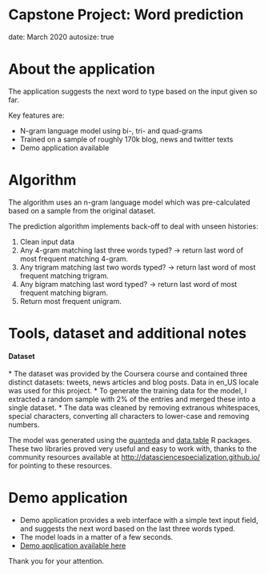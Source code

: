 Capstone Project: Word prediction
========================================================
date: March 2020
autosize: true

About the application
========================================================

The application suggests the next word to type based on the input given so far.

Key features are:

- N-gram language model using bi-, tri- and quad-grams
- Trained on a sample of roughly 170k blog, news and twitter texts
- Demo application available

Algorithm
========================================================

The algorithm uses an n-gram language model which was pre-calculated based on
a sample from the original dataset.

The prediction algorithm implements back-off to deal with unseen histories:

1. Clean input data
2. Any 4-gram matching last three words typed? -> return last word of most frequent matching 4-gram.
3. Any trigram matching last two words typed? -> return last word of most frequent matching trigram.
4. Any bigram matching last word typed? -> return last word of most frequent matching bigram.
5. Return most frequent unigram.

Tools, dataset and additional notes
========================================================

<h4>Dataset</h4>
* The dataset was provided by the Coursera course and contained three distinct datasets: tweets, news articles and blog posts. Data in en_US locale was used for this project.
* To generate the training data for the model, I extracted a random sample with 2% of the entries and merged these into a single dataset.
* The data was cleaned by removing extranous whitespaces, special characters, converting all characters to lower-case and removing numbers.

The model was generated using the <a href="https://quanteda.io/">quanteda</a> and <a href="https://cran.r-project.org/web/packages/data.table/">data.table</a> R packages. These two libraries proved very useful and easy to work with, thanks to the community resources available at http://datasciencespecialization.github.io/ for pointing to these resources.

Demo application
========================================================

* Demo application provides a web interface with a simple text input field, and suggests the next word based on the last three words typed.
* The model loads in a matter of a few seconds.
* <a href="https://for-the-course-of-course.shinyapps.io/coursera_capstone_project/">Demo application available here</a>

Thank you for your attention.
